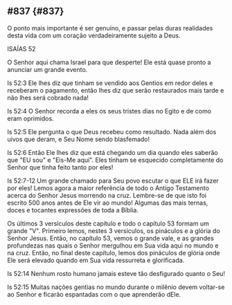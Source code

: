 ## #837 {#837}

O ponto mais importante é ser genuíno, e passar pelas duras realidades desta vida com um coração verdadeiramente sujeito a Deus.

ISAÍAS 52

O Senhor aqui chama Israel para que desperte! Ele está quase pronto a anunciar um grande evento.

Is 52:3 Ele lhes diz que tinham se vendido aos Gentios em redor deles e receberam o pagamento, então lhes diz que serão restaurados mais tarde e não lhes será cobrado nada!

Is 52:4 O Senhor recorda a eles os seus tristes dias no Egito e de como eram oprimidos.

Is 52:5 Ele pergunta o que Deus recebeu como resultado. Nada além dos uivos que deram, e Seu Nome sendo blasfemado!

Is 52:6 Então Ele lhes diz que está chegando um dia quando eles saberão que &quot;EU sou&quot; e &quot;Eis-Me aqui&quot;. Eles tinham se esquecido completamente do Senhor que tinha feito tanto por eles!

Is 52:7-12 Um grande chamado para Seu povo escutar o que ELE irá fazer por eles! Lemos agora a maior referência de todo o Antigo Testamento acerca do Senhor Jesus morrendo na cruz. Lembre-se de que isto foi escrito 500 anos antes de Ele vir ao mundo! Algumas das mais ternas, doces e tocantes expressões de toda a Bíblia.

Os últimos 3 versículos deste capítulo e todo o capítulo 53 formam um grande &quot;V&quot;. Primeiro lemos, nestes 3 versículos, os pináculos e a glória do Senhor Jesus. Então, no capítulo 53, vemos o grande vale, e as grandes profundezas nas quais o Senhor mergulhou em Sua vida aqui no mundo e na cruz. Então, no final deste capítulo, lemos dos pináculos de glória onde Ele será elevado quando em Sua vida ressurreta e glorificada.

Is 52:14 Nenhum rosto humano jamais esteve tão desfigurado quanto o Seu!

Is 52:15 Muitas nações gentias no mundo durante o milênio devem voltar-se ao Senhor e ficarão espantadas com o que aprenderão dEle.